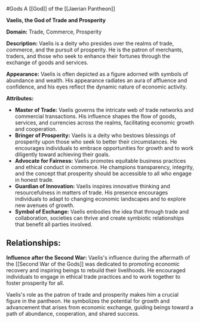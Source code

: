 #Gods 
A [[God]] of the [[Jaerian Pantheon]]

**Vaelis, the God of Trade and Prosperity**

**Domain:** Trade, Commerce, Prosperity

**Description:**
Vaelis is a deity who presides over the realms of trade, commerce, and the pursuit of prosperity. He is the patron of merchants, traders, and those who seek to enhance their fortunes through the exchange of goods and services.

**Appearance:**
Vaelis is often depicted as a figure adorned with symbols of abundance and wealth. His appearance radiates an aura of affluence and confidence, and his eyes reflect the dynamic nature of economic activity.

**Attributes:**
- **Master of Trade:** Vaelis governs the intricate web of trade networks and commercial transactions. His influence shapes the flow of goods, services, and currencies across the realms, facilitating economic growth and cooperation.
- **Bringer of Prosperity:** Vaelis is a deity who bestows blessings of prosperity upon those who seek to better their circumstances. He encourages individuals to embrace opportunities for growth and to work diligently toward achieving their goals.
- **Advocate for Fairness:** Vaelis promotes equitable business practices and ethical conduct in commerce. He champions transparency, integrity, and the concept that prosperity should be accessible to all who engage in honest trade.
- **Guardian of Innovation:** Vaelis inspires innovative thinking and resourcefulness in matters of trade. His presence encourages individuals to adapt to changing economic landscapes and to explore new avenues of growth.
- **Symbol of Exchange:** Vaelis embodies the idea that through trade and collaboration, societies can thrive and create symbiotic relationships that benefit all parties involved.

**Relationships:**
-

**Influence after the Second War:**
Vaelis's influence during the aftermath of the [[Second War of the Gods]] was dedicated to promoting economic recovery and inspiring beings to rebuild their livelihoods. He encouraged individuals to engage in ethical trade practices and to work together to foster prosperity for all.

Vaelis's role as the patron of trade and prosperity makes him a crucial figure in the pantheon. He symbolizes the potential for growth and advancement that arises from economic exchange, guiding beings toward a path of abundance, cooperation, and shared success.